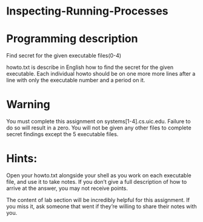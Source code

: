 # Inspecting-Running-Processes

# Programming description
Find secret for the given executable files(0-4)

howto.txt is describe in English how to find the secret for the given executable. Each individual howto should be on one more more lines after a line with only the executable number and a period on it.

# Warning
You must complete this assignment on systems[1-4].cs.uic.edu. Failure to do so will result in a zero.
You will not be given any other files to complete secret findings except the 5 executable files.

# Hints:
Open your howto.txt alongside your shell as you work on each executable file, and use it to take notes. If you don’t give a full description of how to arrive at the answer, you may not receive points.

The content of lab section will be incredibly helpful for this assignment. If you miss it, ask someone that went if they’re willing to share their notes with you.
